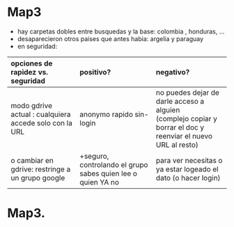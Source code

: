 <style>


.jc , #lgerie { fill: lightgreen; }
#Mali, #Colombie, #honduras, 	#Algerie { fill: lightblue; }

.jtMaroc {
   fill: black;
   stroke: black;
z-index: 99;
z: -199;
}

#aljc a:link,
#aljc a:visited,
#aljc a:hover {
   color: black;
   fill: blue;
}

notext:hover  {
   fill: white;
   stroke: yellow;
}


.jc:hover { 
  jcfill: brown; 
  stroke: yellow; 
  jc: solostrok }

svg path:hover  {  
   stroke: white;
   fill: purple;
     nocursor:pointer; /*to change the cursor*/
   jc: ok;
}


#Algerie:hover{
     fill:yellow;
  stroke: #00f;
    }

// svg:hover { fill: brown; }

svg text {display: none;}
//ok svg g:hover text {display: block;}
 svg a:hover text {display: block;} //cool



.bglogo path:hover{
  stroke: #00f;
}
.bglogo{
z-index: 99;
}
p { color: darkblue; }


</style>

# Map3

-  hay carpetas dobles entre busquedas y la base:  colombia , honduras, ...
  -  desaparecieron otros paises que antes habia: argelia y paraguay
  - en seguridad:
  
 | opciones de rapidez vs. seguridad | positivo? | negativo?
 |:---------- |:----------- |:------------- |
 | modo gdrive actual : cualquiera accede solo con la URL | anonymo rapido sin-login | no puedes dejar de darle acceso a alguien <br> (complejo copiar y borrar el doc y reenviar el nuevo URL al resto)  
 | o cambiar en gdrive: restringe a un grupo google  | +seguro, controlando el grupo sabes  quien lee o quien YA no | para ver necesitas o ya estar logeado el dato (o hacer login)
 

<h1> Map3.  </h1> 
